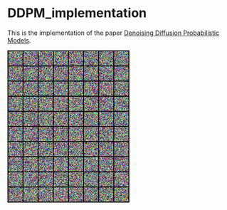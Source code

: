 # DDPM_implementation
This is the implementation of the paper [Denoising Diffusion Probabilistic Models](https://arxiv.org/abs/2006.11239).

![Output](./output.gif)
